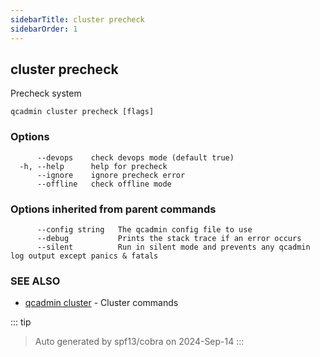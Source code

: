 ```yaml
---
sidebarTitle: cluster precheck
sidebarOrder: 1
---
```


## cluster precheck

Precheck system

```
qcadmin cluster precheck [flags]
```

### Options

```
      --devops    check devops mode (default true)
  -h, --help      help for precheck
      --ignore    ignore precheck error
      --offline   check offline mode
```

### Options inherited from parent commands

```
      --config string   The qcadmin config file to use
      --debug           Prints the stack trace if an error occurs
      --silent          Run in silent mode and prevents any qcadmin log output except panics & fatals
```

### SEE ALSO

* [qcadmin cluster](cluster.md)	 - Cluster commands

::: tip
>Auto generated by spf13/cobra on 2024-Sep-14
:::